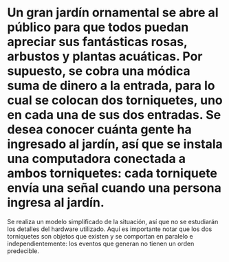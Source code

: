 # Un gran jardín ornamental se abre al público para que todos puedan apreciar sus fantásticas rosas, arbustos y plantas acuáticas. Por supuesto, se cobra una módica suma de dinero a la entrada, para lo cual se colocan dos torniquetes, uno en cada una de sus dos entradas. Se desea conocer cuánta gente ha ingresado al jardín, así que se instala una computadora conectada a ambos torniquetes: cada torniquete envía una señal cuando una persona ingresa al jardín.
Se realiza un modelo simplificado de la situación, así que no se estudiarán los detalles del hardware utilizado. Aquí es importante notar que los dos torniquetes son objetos que existen y se comportan en paralelo e independientemente: los eventos que generan no tienen un orden predecible.


